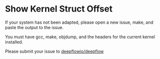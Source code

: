 # Show Kernel Struct Offset

If your system has not been adapted, please open a new issue, make, and paste the output to the issue.

You must have gcc, make, objdump, and the headers for the current kernel installed.

Please submit your issue to [deepflowio/deepflow](https://github.com/deepflowio/deepflow/issues)
